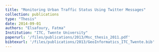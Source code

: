 ```yaml
---
title: "Monitoring Urban Traffic Status Using Twitter Messages"
collection: publications
type: "Thesis"
date: 2014-09-01
authors: "Elsafoury, Fatma"
Institution: "ITC, Twente University"
paperurl: '/files/publications/2013/Msc_thesis_2011.pdf'
bibtexurl: '/files/publications/2013/GeoInformatics_ITC_Twente.bib'
---
```


